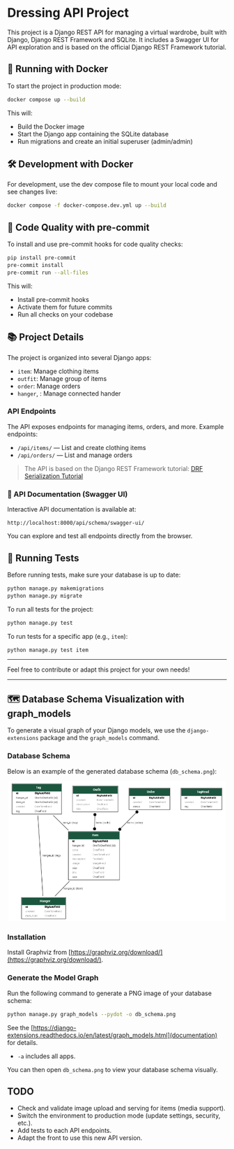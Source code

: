 # Dressing API Project

This project is a Django REST API for managing a virtual wardrobe, built with Django, Django REST Framework and SQLite. It includes a Swagger UI for API exploration and is based on the official Django REST Framework tutorial.

## 🚀 Running with Docker

To start the project in production mode:

```bash
docker compose up --build
```

This will:
- Build the Docker image
- Start the Django app containing the SQLite database
- Run migrations and create an initial superuser (admin/admin)

## 🛠️ Development with Docker

For development, use the dev compose file to mount your local code and see changes live:

```bash
docker compose -f docker-compose.dev.yml up --build
```

## 🧹 Code Quality with pre-commit

To install and use pre-commit hooks for code quality checks:

```bash
pip install pre-commit
pre-commit install
pre-commit run --all-files
```

This will:
- Install pre-commit hooks
- Activate them for future commits
- Run all checks on your codebase


## 📚 Project Details

The project is organized into several Django apps:
- `item`: Manage clothing items
- `outfit`: Manage group of items
- `order`: Manage orders
- `hanger`, : Manage connected hander

### API Endpoints

The API exposes endpoints for managing items, orders, and more. Example endpoints:

- `/api/items/` — List and create clothing items
- `/api/orders/` — List and manage orders

> The API is based on the Django REST Framework tutorial: [DRF Serialization Tutorial](https://www.django-rest-framework.org/tutorial/1-serialization/)

### 🔎 API Documentation (Swagger UI)

Interactive API documentation is available at:

```
http://localhost:8000/api/schema/swagger-ui/
```

You can explore and test all endpoints directly from the browser.

## 🧪 Running Tests

Before running tests, make sure your database is up to date:

```bash
python manage.py makemigrations
python manage.py migrate
```

To run all tests for the project:

```bash
python manage.py test
```

To run tests for a specific app (e.g., `item`):

```bash
python manage.py test item
```

---

Feel free to contribute or adapt this project for your own needs!

---


## 🗺️ Database Schema Visualization with graph_models

To generate a visual graph of your Django models, we use the `django-extensions` package and the `graph_models` command.

### Database Schema

Below is an example of the generated database schema (`db_schema.png`):

<p align="center">
<img width="500" src="db_schema.png" /></p>

### Installation

Install Graphviz from [https://graphviz.org/download/](https://graphviz.org/download/).


### Generate the Model Graph

Run the following command to generate a PNG image of your database schema:

```bash
python manage.py graph_models --pydot -o db_schema.png
```

See the [https://django-extensions.readthedocs.io/en/latest/graph_models.html](documentation) for details.
- `-a` includes all apps.

You can then open `db_schema.png` to view your database schema visually.


## TODO

- Check and validate image upload and serving for items (media support).
- Switch the environment to production mode (update settings, security, etc.).
- Add tests to each API endpoints.
- Adapt the front to use this new API version.
